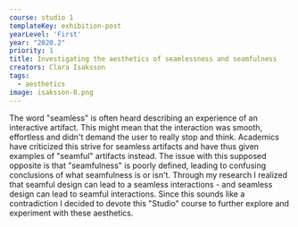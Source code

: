 ```yaml
---
course: studio 1
templateKey: exhibition-post
yearLevel: 'First'
year: "2020.2"
priority: 1
title: Investigating the aesthetics of seamlessness and seamfulness
creators: Clara Isaksson
tags:
  - aesthetics
image: isaksson-0.png
---
```


The word "seamless" is often heard describing an experience of an interactive artifact. This might mean that the interaction was smooth, effortless and didn't demand the user to really stop and think. Academics have criticized this strive for seamless artifacts and have thus given examples of "seamful" artifacts instead. The issue with this supposed opposite is that "seamfulness" is poorly defined, leading to confusing conclusions of what seamfulness is or isn't. Through my research I realized that seamful design can lead to a seamless interactions - and seamless design can lead to seamful interactions. Since this sounds like a contradiction I decided to devote this "Studio" course to further explore and experiment with these aesthetics.